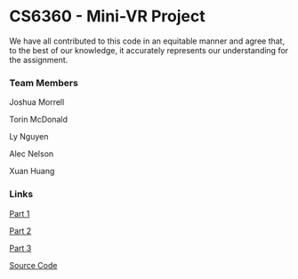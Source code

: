 # CS6360 - Mini-VR Project

We have all contributed to this code in an equitable manner and agree that, to the best of our knowledge, it accurately represents our understanding for the assignment.


### Team Members

Joshua Morrell

Torin McDonald

Ly Nguyen 

Alec Nelson

Xuan Huang

### Links

[Part 1](./CS6360_Assignment1-1)

[Part 2](./CS6360_Assignment1-2)

[Part 3](./CS6360_Assignment1-2)

[Source Code](./src)

